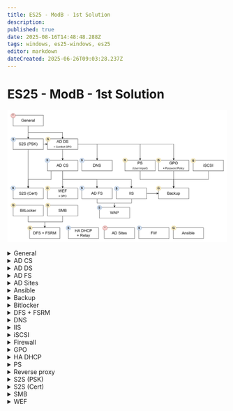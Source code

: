 ```yaml
---
title: ES25 - ModB - 1st Solution
description: 
published: true
date: 2025-08-16T14:48:48.288Z
tags: windows, es25-windows, es25
editor: markdown
dateCreated: 2025-06-26T09:03:28.237Z
---
```


# ES25 - ModB - 1st Solution
![modb-tasks.jpg](/solutions/assets/modb-tasks.jpg)

[//]: <> (General)
<details>
<summary>General</summary>

- Hostname (`Rename-Computer -Name HOSTNAME`)
- IPv4 settings (`netsh int ipv4 set add Ethernet0 static add mask gateway`, `netsh int ipv4set dns Ethernet0 static dns`)
- IPv6 settings (`netsh int ipv6 set add Ethernet0 add/mask`, `netsh int ipv6 add route ::/0 Ethernet0 gatewayV6`, `netsh int ipv6 set dns Ethernet0 static dnsV6`)
  - Time related settings (`Get-TimeZone`, `Set-TimeZone "Romance Standard Time"`, `Set-Date -Date "08/11/2025 14:35"`)
  
</details>

[//]: <> (AD CS)
<details>
<summary>AD CS</summary>
  
  Install **ADCS** with *Certification Authority* and *Online Responder* features.
  Configure the features, create the CA. Open **CA properties, extensions:**
  - Remove all default remote paths
  - Add CDP (2), AIA and OCSP paths

  **Create certificate templates:**
  
- The ones required by the TP (Users, Endpoints, Web Servers)
- Extra ones: _ocsp, _vpn
  - ocsp can have default settings
  - vpn needs extra settings
- Don't forget to assign permissions correctly and publish them

Create CertEnroll GPO, run `certutil -crl`
  
If ocsp path is changed, edit applicationHost.config, and remember to use **OCSPISAPIPool**!
  
</details>

[//]: <> (AD DS)
<details>
<summary>AD DS</summary>
  
  **DC settings**
  - `Install-WindowsFeature -Name Ad-Domain-Services, DNS -IncludeManagementTools`
  - `$password = ConvertTo-SecureString -AsPlainText -Force "Passw0rd!"`
  - `Install-ADDSForest -DomainName skillsnet.dk -SafeModePassword $password`
  
  **RODC settings**
  - DNS settings
  - `Add-Computer -DomainName skillsnet.dk`
  - `Restart-Computer`
  - `$password = ConvertTo-SecureString -AsPlainText -Force "Passw0rd!"`
  - `Install-WindowsFeature -Name Ad-Domain-Services, DNS -IncludeManagementTools`
  - `Install-ADDSDomainController -DomainName skillsnet.dk -SiteName Default-First-Site -SafeModePassword $password`
  
  **CLIENT settings**
  - DNS settings
  - `Add-Computer -DomainName skillsnet.dk`
  - `Restart-Computer`
  
</details>

[//]: <> (AD FS)
<details>
<summary>AD FS</summary>
  
  Create a cert for ADFS, include the following SANs to fully satisfy requirements:
  - `DC.skillsnet.dk` (FQDN)
  - `sso.skillsnet.dk`
  - `certauth.sso.skillsnet.dk`
  - `enterpriseregistration.skillsnet.dk`
  
  Before starting the wizard, issue:
  
  ```powershell
Add-KdsRootKey -EffectiveTime (Get-Date).AddHours(-10)
  ```
  
  Go through config wizard, then in the console add a relying party trust, write https://app.skillsnet.dk/ everywhere.
  
  You have to wait a bit before it will work, or you will get errors in the browser ('*sent X requests in last Y seconds*'). If it still doesn't work, recreate the endpoint definitions in ADFS console.
  
  Don't forget to add **Claim issuance policy**.
  
</details>

[//]: <> (AD Sites)
<details>
<summary>AD Sites</summary>

>   DO IT LAST AND DON'T FORGET IT
{.is-warning}
  
  Do not delete the default site!
  
</details>


[//]: <> (Ansible)
<details>
<summary>Ansible</summary>
  
  Create ansible vault
  
  ```bash
  	echo "export EDITOR=nano" >> ~/.bashrc	
  	echo 'alias ansible-playbook="ansible-playbook --ask-vault-password"' >> ~/.bashrc
  	# OR
  	echo "Passw0rd!" > /ansible/resources/vault_pass
  	echo 'alias ansible-playbook="ansible-playbook --vault-password-file=/ansible/resources/vault_pass"' >> ~/.bashrc	
    source ~/.bashrc
  	ansible-vault create /ansible/resources/vault.yml
  ```
  
  <kbd>1-hostname.yaml</kbd>
  
  ```yaml
  ---
- name: Hostname
  hosts: all
  gather_facts: false
  tasks:
    # | Change hostname | 
    - name: Change hostname
      ansible.windows.win_hostname:
        name: SRV
      register: reg
      notify: Reboot

  handlers:
    # | Reboot |
    - name: Reboot
      ansible.windows.win_reboot:
      when: reg.reboot_required
  ```
  
  
  <kbd>2-adds.yaml</kbd>
  
  ```yaml
  ---
- name: ADDS
  hosts: all
  gather_facts: false
  vars_files:
    - resources/vault.yml
  tasks:
    # | Install ADDS | 
    - name: Install ADDS
      ansible.windows.win_feature:
        name: 
          - Ad-Domain-Services
          - DNS
        state: present
      
    # | Deploy ADDS |
    - name: Deploy ADDS
      microsoft.ad.domain:
        dns_domain_name: skillsdev.dk
        safe_mode_password: "{{ secret_password }}"
        reboot: true
  ```
  
  <kbd>3-users.yaml</kbd>
  
  ```yaml
  ---
- name: OU and User creation
  hosts: all
  gather_facts: false
  become: true
  vars:
    OUs: "{{ lookup('file', 'resources/OU.json') | from_json }}"
    Users: "{{ lookup('file', 'resources/ES2025_TP39_ModuleB_Users_Skillsdev.json') | from_json }}"
    yGroups: "{{ Users | map(attribute='Department') | unique | list }}"
  vars_files:
    - resources/vault.yml
  tasks:
    # | Create OU structure |
    - name: Create OU structure
      microsoft.ad.ou:
        name: "{{ item.OU }}"
        path: "{{ item.Path }}DC=skillsdev,DC=dk"
        description: "{{ item.Description }}"
        state: present
      loop: "{{ OUs }}"
      loop_control:
        label: "{{ item.OU }}"

    # | Create groups |
    - name: Create groups
      microsoft.ad.group:
        name: "{{ item }}"
        scope: global
        path: "OU=Groups,OU=Skills,DC=skillsdev,DC=dk"
        state: present
      loop: "{{ yGroups }}"

    # | Create users |
    # "FirstName": "Jill",
    # "LastName": "Santiago",
    # "Email": "jill.santiago@skillsdev.dk",
    # "JobTitle": "Insurance account manager",
    # "City": "Catherineton",
    # "Company": "Skillsdev",
    # "Department": "Tech"
    - name: Create users
      microsoft.ad.user:
        name: "{{ item.FirstName }} {{ item.LastName }}"
        firstname: "{{ item.FirstName }}"
        surname: "{{ item.LastName }}"
        email: "{{ item.Email }}"
        city: "{{ item.City }}"
        company: "{{ item.Company }}"
        password: "{{ secret_password }}"
        sam_account_name: "{{ item.FirstName }}.{{ item.LastName }}"
        upn: "{{ item.FirstName }}.{{ item.LastName }}@skillsdev.dk"
        path: "OU={{ item.Department }},OU=Users,OU=Skills,DC=skillsdev,DC=dk"
        update_password: on_create
        groups:
          set:
            - "{{ item.Department }}"
            - "Domain Users"
        attributes:
          set:
            Title: "{{ item.JobTitle }}"
            Department: "{{ item.Department }}"
        state: present
      loop: "{{ Users }}"
      loop_control:
        label: "{{ item.FirstName }}.{{ item.LastName }}"
  	
  ```
  
  
  <kbd>4-web.yaml</kbd>
  
  
  ```yaml
---
- name: IIS Configruation
  hosts: all
  gather_facts: false
  become: true
  tasks:
    # | Install IIS |
    - name: Install IIS
      ansible.windows.win_feature:
        name: Web-Server

    # | Copy IIS Website |
    - name: Copy IIS Website
      ansible.windows.win_copy:
        dest: C:\inetpub\wwwroot\iisstart.htm
        content: "<h1>Skills Development</h1>"
        
    # | Create DNS record for webserver |
    - name: Create DNS record for webserver
      community.windows.win_dns_record:
        name: "www"
        type: "CNAME"
        value: "DEV-SRV.skillsdev.dk"
        zone: "skillsdev.dk"
        
  ```
  
  
  <kbd>5-shares.yaml</kbd>
  
  ```yaml
---
- name: Create CIFS Shares
  hosts: all
  gather_facts: false
  become: true
  vars_files:
    - resources/ES2025_TP39_ModuleB_Shares.yaml
  tasks:
    # | Create directories |
    - name: Create directories
      ansible.windows.win_file:
        path: "{{ item.path }}"
        state: directory
      loop: "{{ shares }}"
      loop_control:
        label: "{{ item.name }}"

    # | Create CIFS Shares |
    - name: Create CIFS Shares
      ansible.windows.win_share:
        name: "{{ item.name }}"
        path: "{{ item.path }}"
        description: "{{ item.description }}"
        full_access: "{{ item.full_access }}"
        read_access: "{{ item.read_access }}"
        state: present
      loop: "{{ shares }}"
      loop_control:
        label: "{{ item.name }}"
  ```
  
  
> CREATE AND USE THE JSON
{.is-warning}
</details>

[//]: <> (Backup)
<details>
<summary>Backup</summary>
  
> USE COMMENTS AND ADD COMMENTS TO YOUR OUTPUT TOO
{.is-warning}
  ```powershell
# Directory creator script
function Directory-Create($folder) {
    # Test if $folder path exists
    Write-Host "Test if '$($folder)' folder exists."
    if(!(Test-Item -Path $folder)) {
        New-Item $folder -ItemType Directory | Out-Null
        Write-Host -ForegroundColor Green "'$($folder)' has been created."
    } else {
        Write-Host -ForegroundColor Yellow "'$($folder)' already exists."
    }
}

# Backup-Start string
function Backup-Start($backupString) {
        Write-Host "`r`n================= Backing up $($backupString) =================" -BackgroundColor Black
}

# User backup script
# FirstName, LastName, samAccountName, UserPrincipalName, Email, JobTitle, City, Company, Department, DisplayName, DistinguishedName, HomeDirectory
function User-Backup {
    Backup-Start("Users")

    # Variables
    $csvFile = Join-Path $backupRoot -ChildPath "Users.csv"

    # Logic
    Get-ADUser -Filter * -Properties FirstName, LastName, samAccountName, UserPrincipalName, Email, JobTitle, City, Company, Department, DisplayName, DistinguishedName, HomeDirectory `
    | Select-Object FirstName, LastName, samAccountName, UserPrincipalName, Email, JobTitle, City, Company, Department, DisplayName, DistinguishedName, HomeDirectory `
    | Export-Csv -Path $csvFile -NoTypeInformation -Encoding UTF8

    Write-Host "User Backup DONE!" -ForegroundColor Green
}

# GPO backup script
function GPO-Backup {
    Backup-Start("GPOs")

    # Variables
    $gpoPath = Join-Path $backupRoot -ChildPath "GPO"
    $gpoDeletePath = Join-Path $gpoPath -ChildPath "*"

    # Logic
    Directory-Create($gpoPath)
    Remove-Item $gpoDeletePath -Recurse -Force | Out-Null

    Backup-GPO -All -Path $gpoPath | Out-Null
    
    Write-Host "GPO Backup DONE!" -ForegroundColor Green
}

# IIS webroot backup script
function IIS-Backup {
    Backup-Start("IIS Webroots")

    # Variables
    $iisPath = Join-Path $backupRoot -ChildPath "Web"
    $iisServers = @("SRV2.skillsnet.dk", "DC.skillsnet.dk")
    $password = ConvertTo-SecureString "Passw0rd!" -AsPlainText -Force
    $credentials = New-Object pscredential("SKILLSNET\Administrator", $password)
    
    # Logic
    foreach ($iisServer in $iisServers) {
        Write-Host "Connecting to host $($iisServer)"
        $session = New-PSSession -ComputerName $iisServer -Credential $credentials
        $sites = Invoke-Command -ComputerName $iisServer -Credential $credentials -ScriptBlock { "Get-WebSite" }

        foreach ($site in $sites) {
            $siteName = $site.Name
            $sitePath = $site.PhysicalPath.Replace("%SystemDrive%", "C:")
            $sitePath = Join-Path $sitePath -ChildPath "*"
            $localPath = Join-Path $iisPath -ChildPath $siteName

            Write-Host "Backing up '$($siteName)' webroot."

            Copy-Item -Path $sitePath -Destination $localPath -FromSession $session -Recurse -Force | Out-Null

            Write-Host "DONE!" -ForegroundColor Green
        }
    }

    Write-Host "IIS WebRoot Backup DONE!" -ForegroundColor Green
}


# Variables
$backupRoot = "C:\Backups"

# Running functions
try {
    Directory-Create($backupRoot)
    User-Backup
    GPO-Backup
    IIS-Backup
    $subject = "Backup success"
    $body = "Backup successfully ran on $($env:COMPUTERNAME).skillsnet.dk at $(Get-Date)." 
    Send-MailMessage -SmtpServer "mail.nordicbackup.net" -To "support@nordicbackup.net" -From "backup@skillsnet.dk" -Body $body -Subject $subject
} catch {
    Write-Host "ERROR: $($_.error.message)" -ForegroundColor Red
    $subject = "Backup failure"
    $body = "Backup failure on $($env:COMPUTERNAME).skillsnet.dk at $(Get-Date).`r`nERROR: $($_.error.message)" 
    Send-MailMessage -SmtpServer "mail.nordicbackup.net" -To "support@nordicbackup.net" -From "backup@skillsnet.dk" -Body $body -Subject $subject
}
  ```
</details>

[//]: <> (Bitlocker)
<details>
<summary>Bitlocker</summary>
 
- `Install-WindowsFeature Bitlocker -IncludeManagementTools`
- `Restart-Computer`
- `Enable-BitLocker -TpmProtection "C:\`
- `$password = ConvertTo-SecureString "Passw0rd!" -AsPlainText -Force`
- `Enable-BitLocker -PasswordProtection "D:\" -Passw0rd $password`
- `Enable-BitLockerAutoUnlock "D:\"`
> Bitlocker TPM encryption doesn't work in anything else than system drive, if there are snapshots on a VM or it has ThinProvision disk, in this build of the Windows 2022 you can not use BitLocker encryption!
{.is-danger}

</details>

[//]: <> (DFS + FSRM)
<details>
<summary>DFS + FSRM</summary>
  
  - `Install-WindowsFeature FS-Resource-Manager, FS-DFS-Namespace, FS-DFS-Replication -IncludeManagementTools`
  

> **DFS**
> Create the NAMESPACE and it will configure the Replication for you
{.is-info}

  
> **FSRM**
> Do it from Management console, it will be faster.
- `Enable-NetFirewallRule -DisplayGroup "Remote File Server Resource Manager Management"`
  - Restart the computer to create file screening template
{.is-info}

</details>


[//]: <> (DNS)
<details>
<summary>DNS</summary>

  > **+ CNAME Records to add**
  > <span>DC.skillsnet.</span>dk: **sso**, **ocsp**
  > <span>SRV2.skillsnet.</span>dk: **app**, **cacerts**, **crl**, **intra**, **www**
  > <span>DEV-SRV.skillsdev.</span>dk: **www**
  > CREATE A and AAAA records for the two routers!
  {.is-info}

</details>

[//]: <> (IIS)
<details>
<summary>IIS</summary>
  
  **Install IIS on SRV2:**
  
  ```powershell
Install-WindowsFeature `
    Web-Server,Web-Cert-Auth,Web-Asp-Net45,Web-Mgmt-Service `
    -IncludeManagementTools
  ```
  
  **Enable IIS remote management:**
  - Set the wmsvc service to automatic startup (`Set-Service wmsvc -StartupType Automatic`)
  - Set the '*EnableRemoteManagement*' to 1 in registry: `HKEY_LOCAL_MACHINE\Software\Microsoft\WebManagement\Server`
  
  **Restart VM to apply registry change.**
  
  Create directories for all web pages (public web, app, crl, aia, intra). For CRL, add Modify permission to 'Cert Publishers' group.
</details>

[//]: <> (iSCSI)
<details>
<summary>iSCSI</summary>
  
>   **Target**
>   - Add from server manager and get done everyting with the server manager
>   - After done with settings Restart **WinTarget** and set it's *startup type* to *Manual*
>   - Create a script that starts WinTarget, and from feladat ütemező create a new basic task that runs this script and delay it 2 minutes and it will work!
>   - If it still isn't working restart both service and don't restart the computer!
>
> _
{.is-info}

  
>   **Initiator**
>   - Start **MSiSCSI** and set it's *startup type* to *automatic*
>   - Connect from iSCSI Initiatior management console (from tools)
>
> _
{.is-info}

</details>


[//]: <> (Firewall)
<details>
<summary>Firewall</summary>
  
  **Configure the following:**
  - **Install RRAS** (`Install-WindowsFeature Routing`)
  - In properties, enable **IPv6 routing**
  - Configure **NAT**
  - **Configure FW rules:** IPvX > General > WAN interface > Properties > Outbound filters
  - For proper DHCPv6, enable RA, M+O flags on interfaces *(but relay won't work with ULA)*
  
  ```powershell
Get-NetIPInterface

Set-NetIPInterface -ifIndex x -AddressFamily IPv6 `
    -Advertising Enabled -ManagedAddressConfiguration Enabled `
    -OtherStatefulConfiguration Enabled
  ```
  
  - **Configure DHCPvX relays** (General > Add protocol)
</details>

[//]: <> (GPO)
<details>
<summary>GPO</summary>

  > DO THE PASSWORD POLICIES
{.is-warning}

</details>

[//]: <> (HA DHCP)
<details>
<summary>HA DHCP</summary>
  
  - **Install DHCP on SRVx**
  - Create **v4** scope(s) on **SRV1** and then configure failover
  - Create **v6** scope(s) on **both SRVs**, and set different scope preferences for HA. Higher preference is preferred by clients.
</details>

[//]: <> (PS)
<details>
<summary>PS</summary>
  
> CREATE THE JSON FOR OU STRUCTURE
{.is-warning}
  ```powershell
  $json_path = "C:\Resources\OUs.json"
$json = Get-Content -Raw $json_path | ConvertFrom-Json 

Write-Host "============= Creating OUs ============="  -BackgroundColor Black -ForeGroundColor White
foreach ($ou in $json) {
    $newPath = "OU=$($ou.Name),$($ou.Path)DC=skillsnet,DC=dk"
   
    if (Get-ADOrganizationalUnit -Filter { distinguishedName -eq $newPath }) {
        Write-Host "$($ou.Name) OU already exists!" -ForeGroundColor Green -BackgroundColor Black
    } else {
        New-ADOrganizationalUnit -Name $ou.Name -Path "$($ou.Path)DC=skillsnet,DC=dk" -Description $ou.Description -ProtectedFromAccidentalDeletion $false -ErrorAction SilentlyContinue | Out-Null
        Write-Host "$($ou.Name) OU has been created successfully!" -ForeGroundColor Green -BackgroundColor Black
    }
}

$csv_path = "C:\Resources\ES2025_TP39_ModuleB_Users_Skillsnet.csv"
$csv = Import-Csv $csv_path
$password = ConvertTo-SecureString -AsPlainText -Force "Passw0rd!Passw0rd!!!!"
$i = 1
$groups = $csv | Select-Object -ExpandProperty Department | Sort-Object -Unique

Write-Host "`r`n`r`n============= Creating Groups ============="  -BackgroundColor Black -ForeGroundColor White

foreach ( $group in $groups ) {
	$exGroup = Get-ADGroup -Filter { Name -eq $group } -SearchBase "OU=Groups,OU=Skills,DC=skillsnet,dc=dk" -ErrorAction SilentlyContinue

    if (!$exGroup) {
        New-ADGroup -Name $group -Path "OU=Groups,OU=Skills,DC=skillsnet,dc=dk" -GroupScope Global
	    Write-Host "$group group has been created successfully!" -ForeGroundColor Green -BackgroundColor Black
    } else {
        Write-Host "$group group already exists!" -ForeGroundColor Green -BackgroundColor Black
    }
}


Write-Host "`r`n`r`n============= Creating Users ============="	 -BackgroundColor Black -ForeGroundColor White
# FirstName,LastName,samAccountName,UserPrincipalName,Email,JobTitle,City,Company,Department
# Kell siminek Display-name (funame) + HomeDirectory is
foreach ($user in $csv) {
    $finame = $user.FirstName
    $laname = $user.LastName
    $funame = $user.FirstName + " " + $user.LastName
    $sam = $user.Firstname + "." + $user.LastName
    $upname = $user.UserPrincipalName
    $mail = $user.Email
    $title = $user.JobTitle
    $city = $user.City
    $company = $user.Company
    $group = $user.Department

    $exUser = Get-ADUser -Filter { SamAccountName -eq $sam } -ErrorAction SilentlyContinue

    if ($exUser) {
        Write-Host "$i. The $sam user exists." -ForeGroundColor Green -BackgroundColor Black
    } else {
        New-ADUser -Path "OU=$group,OU=Users,OU=Skills,DC=skillsnet,DC=dk" `
            -Name $funame `
            -Enabled $true `
            -AccountPassword $password `
            -GivenName $laname `
            -SurName $laname `
            -DisplayName $funame `
            -UserPrincipalName $upname `
            -SamAccountName $sam `
            -EmailAddress $mail `
            -Title $title `
            -City $city `
            -Company $company `
            -Department $group
            
    
        Add-ADGroupMember -Identity $group -Members $sam
        Write-Host "$i. User $sam has been created and added to $group group!" -ForeGroundColor Green -BackgroundColor Black
    }

    $i++
}
Write-Host "============= Users and groups have been created! =============" -BackgroundColor Black -ForeGroundColor White
  ```
</details>

[//]: <> (Reverse proxy)
<details>
<summary>Reverse proxy</summary>
  
  **Install IIS with required modules:**
  
  ```powershell
Install-WindowsFeature Web-Server,Web-Asp-Net45 -IncludeManagementTools
  ```
  
  **Install modules from installers in this order:** rewrite, requestRouter.
  
  **Enable reverse proxy functionality:** IIS > Server > Application Request Routing Cache > Server proxy settings > Enable proxy
  
  Create a site, apply **https binding** with `www.skillspublic.dk` cert.
  
  Create a **Reverse proxy rule** in **URL rewrite** section of site. Inbound portion is enough.
  
</details>

[//]: <> (S2S - PSK)
<details>
<summary>S2S (PSK)</summary>
  
  Create a normal tunnel on both endpoints, set connection to persistent and set PSK.
  
  **IP settings:**
  - **Tunnel routes:**
    - CPH: `10.2.0.0/16, fd01:2::/32`
    - AAL: `10.1.0.0/16, fd01:1::/32, 10.200.0.0/24, fd01:200::/32`
  - **IPv4 pool:**
    - CPH: `10.200.0.2-10.200.0.254`
  - **IPv6 pools:**
    - CPH: `fd01:200::`  
    - AAL: `fd01:201::`
  - **IPv4 tunnel addresses:**
    - CPH: `10.200.0.1`
    - AAL: *Auto*
  - **IPv6 tunnel addresses:**
    - CPH: `fd01:200::1`
    - AAL: `fd01:200::2`
</details>

[//]: <> (S2S - Cert)
<details>
<summary>S2S (Cert)</summary>
  
  Use **same IP settings** as before. Import certificate, and store it as a variable in PS.
  
  Cert needs to have *IPSecIntermediate,ServerAuth,ClientAuth* **EKUs**, and **all key usages**.
  
  ```powershell
  $cert = Get-ChildItem cert:\LocalMachine\My
  $cert = $cert[1]
  
  Set-VpnAuthProtocol -TunnelAuthProtocolAdvertised Certificates -CertificateAdvertised $cert
  Set-VpnS2SInterface -Name RTR-CPH -Certificate $cert
  ```
  
</details>

[//]: <> (SMB)
<details>
<summary>SMB</summary>
  
  `Set-SmbServerConfiguration -EncryptData $true -RejectUnencryptedAccess $true`
  
  > When creating a new share on SRV1 & SRV2 follow these scheme.
  > {.is-info}
  
  `New-SmbShare D:\Users -Name 'Users' ***-EncrypData $true*** -FullAccess 'Domain Users' -ReadAccess 'Everyone'` 
</details>

[//]: <> (WEF)
<details>
<summary>WEF</summary>

  > **GPO**
  > - Computer > Policies > Windows > Security > Restrict Groups > Event Log Readers==> NETWORK SERVICE
  > 
  > - Computer > Policies > Windows > Security > System Services > WinRM (AutoStart)
  > 
  > - Computer > Policies > ADMX > Windows Components > Event Forwarding > Subscription Manager (Server=https://SRV2.skillsnet.dk:5986/wsman/SubscriptionManager/WEC,Refresh=60)
  > 
  > - Computer > Policies > ADMX > Windows Components > Event Log Service > Security > Configure Log Access (`O:BAG:SYD:(A;;0xf0005;;;SY)(A;;0x5;;;BA)(A;;0x1;;;S-1-5-20)(A;;0x1;;;S-1-5-32-573)`)
 >
 > _
{.is-info}

> **SUBSCRIPTION**
> - Start an **Event Viewer**, create a new Subscription
> - `wecutil gs "Subscription Name" /f:xml
> -  Add `<ConfigurationMode> Custom </ConfigurationMode>` to the first line
> - **Copy** the output, **transfer** it to the CORE computer
> - Disable **wecsvc**!
>
> _
{.is-info}

  
> **SRV2**
> - `gpupdate /force` (Get the computer auto-enrollment Certificate)
> - `winrm qc -transport:https`
> - `wecutil qc`
> - `wecutil cs ./log.xml` (the file you transferred)
> - `Start-Service wecsvc`
> - `Set-Service wecsvc -StartupType Automatic`
> - `Enable-NetFirwallRule -DisplayGroup 'Remote Event Log Management'`
>
> _
{.is-info}

> DON'T MESS UP THE GPOS, BECAUSE CACHE REMAINS, AND YOU CAN JUST IMAGINE ABOUT THE 100%!
{.is-danger}

</details>




